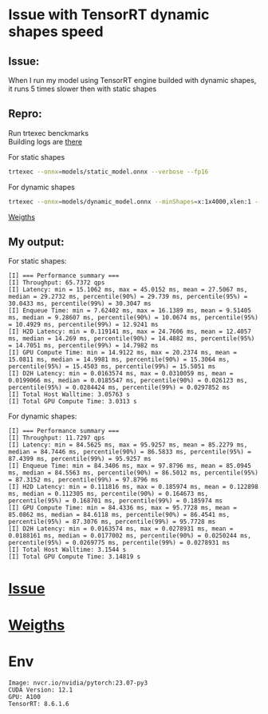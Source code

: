 # Issue with TensorRT dynamic shapes speed

## Issue:
When I run my model using TensorRT engine builded with dynamic shapes, it runs 5 times slower then with static shapes

## Repro:
Run trtexec benckmarks  
Building logs are [there](https://drive.google.com/drive/folders/1bueENdi3pv5eOgm2G27MQlIzHaNelFf7?usp=share_link)
  
For static shapes
```bash
trtexec --onnx=models/static_model.onnx --verbose --fp16
```
For dynamic shapes
```bash
trtexec --onnx=models/dynamic_model.onnx --minShapes=x:1x4000,xlen:1 --optShapes=x:64x40320,xlen:64 --maxShapes=x:64x300000,xlen:64 --shapes=x:16x40320,xlen:16 --verbose --fp16
```
[Weigths](https://drive.google.com/drive/folders/1XjLheCUHxmOf18lZ5tkDhB9uaPV2mOLe?usp=sharing) 

## My output:
For static shapes:
```
[I] === Performance summary ===
[I] Throughput: 65.7372 qps
[I] Latency: min = 15.1062 ms, max = 45.0152 ms, mean = 27.5067 ms, median = 29.2732 ms, percentile(90%) = 29.739 ms, percentile(95%) = 30.0433 ms, percentile(99%) = 30.3047 ms
[I] Enqueue Time: min = 7.62402 ms, max = 16.1389 ms, mean = 9.51405 ms, median = 9.28607 ms, percentile(90%) = 10.0674 ms, percentile(95%) = 10.4929 ms, percentile(99%) = 12.9241 ms
[I] H2D Latency: min = 0.119141 ms, max = 24.7606 ms, mean = 12.4057 ms, median = 14.269 ms, percentile(90%) = 14.4882 ms, percentile(95%) = 14.7051 ms, percentile(99%) = 14.7982 ms
[I] GPU Compute Time: min = 14.9122 ms, max = 20.2374 ms, mean = 15.0811 ms, median = 14.9981 ms, percentile(90%) = 15.3064 ms, percentile(95%) = 15.4503 ms, percentile(99%) = 15.5051 ms
[I] D2H Latency: min = 0.0163574 ms, max = 0.0310059 ms, mean = 0.0199066 ms, median = 0.0185547 ms, percentile(90%) = 0.026123 ms, percentile(95%) = 0.0284424 ms, percentile(99%) = 0.0297852 ms
[I] Total Host Walltime: 3.05763 s
[I] Total GPU Compute Time: 3.0313 s
```
For dynamic shapes:
```
[I] === Performance summary ===
[I] Throughput: 11.7297 qps
[I] Latency: min = 84.5625 ms, max = 95.9257 ms, mean = 85.2279 ms, median = 84.7446 ms, percentile(90%) = 86.5833 ms, percentile(95%) = 87.4399 ms, percentile(99%) = 95.9257 ms
[I] Enqueue Time: min = 84.3406 ms, max = 97.8796 ms, mean = 85.0945 ms, median = 84.5563 ms, percentile(90%) = 86.5012 ms, percentile(95%) = 87.3152 ms, percentile(99%) = 97.8796 ms
[I] H2D Latency: min = 0.111816 ms, max = 0.185974 ms, mean = 0.122898 ms, median = 0.112305 ms, percentile(90%) = 0.164673 ms, percentile(95%) = 0.168701 ms, percentile(99%) = 0.185974 ms
[I] GPU Compute Time: min = 84.4336 ms, max = 95.7728 ms, mean = 85.0862 ms, median = 84.6118 ms, percentile(90%) = 86.4541 ms, percentile(95%) = 87.3076 ms, percentile(99%) = 95.7728 ms
[I] D2H Latency: min = 0.0163574 ms, max = 0.0278931 ms, mean = 0.0188161 ms, median = 0.0177002 ms, percentile(90%) = 0.0250244 ms, percentile(95%) = 0.0269775 ms, percentile(99%) = 0.0278931 ms
[I] Total Host Walltime: 3.1544 s
[I] Total GPU Compute Time: 3.14819 s
```

# [Issue](https://github.com/NVIDIA/TensorRT/issues/3364)
# [Weigths](https://drive.google.com/drive/folders/1XjLheCUHxmOf18lZ5tkDhB9uaPV2mOLe?usp=sharing) 

# Env
```
Image: nvcr.io/nvidia/pytorch:23.07-py3
CUDA Version: 12.1
GPU: A100
TensorRT: 8.6.1.6
```